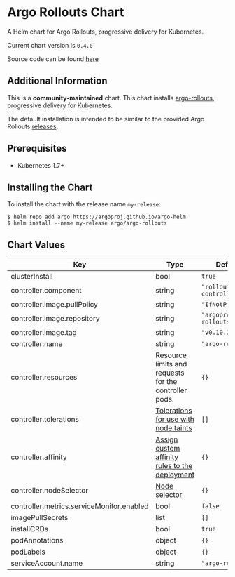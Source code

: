 Argo Rollouts Chart
===================
A Helm chart for Argo Rollouts, progressive delivery for Kubernetes.

Current chart version is `0.4.0`

Source code can be found [here](https://github.com/argoproj/argo-rollouts)

## Additional Information
This is a **community-maintained** chart. This chart installs [argo-rollouts](https://argoproj.github.io/argo-rollouts/), progressive delivery for Kubernetes.

The default installation is intended to be similar to the provided Argo Rollouts [releases](https://github.com/argoproj/argo-rollouts/releases).

## Prerequisites

- Kubernetes 1.7+


## Installing the Chart

To install the chart with the release name `my-release`:

```console
$ helm repo add argo https://argoproj.github.io/argo-helm
$ helm install --name my-release argo/argo-rollouts
```

## Chart Values

| Key | Type | Default | Description |
|-----|------|---------|-------------|
| clusterInstall | bool | `true` |  |
| controller.component | string | `"rollouts-controller"` |  |
| controller.image.pullPolicy | string | `"IfNotPresent"` |  |
| controller.image.repository | string | `"argoproj/argo-rollouts"` |  |
| controller.image.tag | string | `"v0.10.2"` |  |
| controller.name | string | `"argo-rollouts"` |  |
| controller.resources | Resource limits and requests for the controller pods. | `{}` |
| controller.tolerations | [Tolerations for use with node taints](https://kubernetes.io/docs/concepts/configuration/taint-and-toleration/) | `[]` |
| controller.affinity | [Assign custom affinity rules to the deployment](https://kubernetes.io/docs/concepts/configuration/assign-pod-node/) | `{}` |
| controller.nodeSelector | [Node selector](https://kubernetes.io/docs/user-guide/node-selection/) | `{}` |
| controller.metrics.serviceMonitor.enabled | bool | `false` |  |
| imagePullSecrets | list | `[]` |  |
| installCRDs | bool | `true` |  |
| podAnnotations | object | `{}` |  |
| podLabels | object | `{}` |  |
| serviceAccount.name | string | `"argo-rollouts"` |  |
